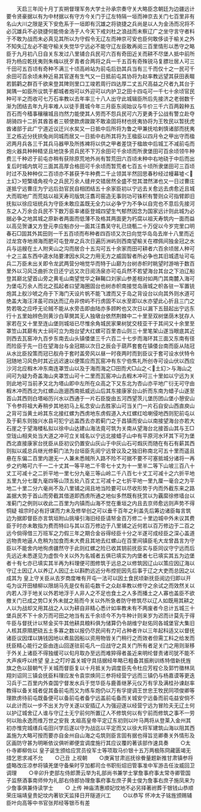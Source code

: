 <!-- { "loadSidebar": true } -->
　　天启三年闰十月丁亥朔督理军务大学士孙承宗奏守关大略臣念朝廷为边疆远计要令贤豪据以有为中材据以有守方今关门于辽左特隔一垣而神京去关门七百里非有名山大川之限是天下安危系于一垣即有沉雄之将骁捷之兵尚是以人为金汤而况将不必沉雄兵不必骁捷何能倚金汤于人今天下戒刘杜之浪战而未察辽广之坐守言守者料于不敢为战而未必真见其所以为守假令无辽左而神京可安也臣何敢侈谈于榆关之外不知失辽左必不能守榆关失觉华宁远必不能守辽左臣敢再阅三百里情形以悉守之略臣于九月初八日自关东发过八里铺合兵民可六百有奇田近关而耕不尽堡人抵中前所将为杨应乾抚夷则朱梅以抚歹青者合两将之兵一千五百有奇殊锐马复膘壮居人可三千田可五百顷有奇种不满三十顷高岭站为前屯后劲其兵当有三千而仅十之一民可千余田可百余顷未种近易其官遂有生气又一日抵前屯其协将为赵率教远望其获田表畷若鹅鹳之群百千欲来登其陴则里口工竣若周行四达厚二丈五尺高益之尺者九其台于巽隅一如臣所议筑于都城者炮可以外迎可以内护卫之田十四屯可一千七十余顷官民种可半之而收可七万石率教以去年率三十八人出守此城辑臣所后先接济之老弱数千渐为团结去年九月率难人以徒手葺城今年三月臣东阅始议与牛价三千六百两榖种五百石而今穑事穰穰城且岿然力能使其人劳而不怨兵民可六万更勇于公战有警立赴夺胡骑四十二折其酋首者三顿使款虏踆踆不敢渝固将材也抚夷协将为王牧民以暂抚虎酋诸部于此广宁道近议迁兴水矣又一日抵中后所将为鲁之甲兼抚哈剌慎诸部而抚夷王之栋近分抚拱兔尚同城而居又一日抵中右所其将为王楹臣以四月令之甲出守而楹迟两月兵各三千其兵马器甲及所拣裨将以供之甲者差饶于楹故中后城工不减前屯而炮火器具种种精坚且地饶多资兵民不下万余田可千余顷而所隶堡田可百余顷领牛种费三千种迟于前屯亦稍有获除原荒地外尚有暂荒田六百顷未种中右地硗于中后而出复后时城内筑可三面其高厚合格田可千余顷而暂荒者七百五十顷所隶堡田可三百顷时过不及种种仅二百顷亦不甚获予牛种费二千止领其半然回思春秒经过幔幕墟＜土幻＞短檠墙角视今之兵民万余人缝弁交错居然全盛不觉其澘然涕也又一日过曹庄遂抵宁远曹庄为宁远后劲官民自相团结五十余家臣初以宁远去关愈远去虏愈近且城大而瑕地广而荒姑以祖天寿司版筑汪翥司窑造无事则功可铢积有警则众可指臂即旧抚拟以徐应垣统兵为守臣未敢应盖既无全力以必争宁为不争以自完也不意后先接河东之人万余合兵民不下数万臣率诸臣登城四望生气郁然因念为国家远计则此城为必据必争之地其城之原新者两面而低薄不及格其两面更为朽腐以祖天寿筑内一面而益以高见贺谦又方登元李应魁亦分一面其汪翥吴守礼已烧甎二十万促以今岁完里口明春石□固其外其田则一千五百顷而布种者四百顷又次日向觉华岛岛去岸十八里而近过龙宫寺地濒海而肥可屯登岸之兵次日遍历洲屿则西南望榆关在襟佩间独金冠之水兵与运艘在土人附夹山之沟而居合十五沟可五十余家而田可耕者六百余顷居人种可十之三盖东西中逵水陆要津因水风之力用无方之威固智者所必争也其旧城遗址可屯兵二万臣未出关即令龙武两营分哨觉华而特于山巅为台树赤帜时眺望时游哨于数百里外以习风泛曲折次日还宁远又次日阅汤泉亦可屯兵然不若望海台其台之下泊辽船登其巅北望首山旁之黄毛山南望觉华之靺鞨口刘家山参差相对如两门其南麓入海可为堡屯万余人而北之孤起者曰望海圈固台也树赤帜南接觉岛唐城之帜各驻一军置铳炮其上舣沙唬之舟于下海门天设片帆不能飞渡而又于岛之背设台以向其外则水道可绝盖大海汪洋虽可四达而辽舟非傍屿不行虏固不以水至即以水亦望此心折且三门之势若吸之应呼无论贼不能从水旁击即由陆亦多顾盻也又次日以漏下五鼓起出宁远东行十五里始辨色则黄沙白草閴其无人独墩台依然荆棘中二十里至双树堡荫木犹存人家若在又十里至连山堡则城垣已尽惟余角城民家果树犹交枝亚干于其间又十余里至罩笠山其巅有大士祠可立为炮台望大红螺可百里杏山则三十里笔架山遂当眼底其近则西去瓦窑冲九百步东南去山头镇倭堡三千六百二十七步而海环其三面又东南有径而险臣于先一日在望海台与金冠期以次日之辰会于葫芦套套在镇倭台南而臣从陆冠从水比臣投策而冠已舣舟于套时盖旁风以昼一时夜两时而到臣议于套可设水伏特令冠随地习风色时其近远迟速以便策应而瓦窑冲有东宁伯焦礼所创寺可设山伏以西应沙河北应椵木冲东南连罩笠山以及于海而海之□田而犬□山之＜土幻＞与海山之间可为疑为奇盖海山夹罩笠山可十二里而瓦窑冲山去椵木冲可三十里如以宁远为关则此地可当前矛又北为塔山即中左所在众高之下又东北为杏山亦平地广衍无可守由椵木冲而西北为红螺山迤逦西南抵威远山后其东接康家台山折而东南为蜡子山遂至首山其西则白塔峪历兴水以西通于一片石臣旋由五河西望茨儿堡历团山堡小憩安山下令参将祖大寿稍步其地初马上私念安山去胜家山可当关门一片石自安山西直庾山之背可当黄土岭其东北接红螺为西虏地东虏假道入大红螺红哈喇侵地西则犯前屯以及于蓟东则独兴水县可犯宁远盖西去亦若蓟门之于昌镇而安山以南接望海台亦若大石崖之于望海楼私拟以徐中山达建山海法竟可筑为关南从望海台北接首山其与王□空珑山相夹处当大道之冲可立关城名以宁远北接蜡子山中有平原河水环其下可为堡西北直接康家台抚臣从臣初议仍置安山灰山于中灰山石可煆灰而随在有石有薪其西则拟以戚总兵继光修蓟门法为台垣臣先阅宁远曾议及之独旧称南北可五十里而遥且悬在东偏二百里内邈无一人兼未悉贼所入路不险不可据不要不可塞抵城分诸将一再步之约略可六千一二十丈其一等平地二千零七十丈为十一里半二等下山坡三百八十丈工可减十之二折平地一里七分九毫三等山岭二千八百七十丈工可减十之六折平地五里九分七厘九毫四等山顶五处八百丈工可减十之七折平地一里九厘一毫合之为平地二十里二分六毫尚不及八里铺之阔且地当险要可以尽收形势于内而外截东来之路盖据大势于首山而旁截其借道即西虏所通之地似多然既有抚赏以为覊縻徐修墙台以准蓟门之例则以收此二百里为内镇而山海不觉在重垣之内且去京师愈远则声势不得恫疑  祖宗时必有訏谋而力未及修举创之可以垂千百年之利盖先后筹边诸臣每言筑边为据即督臣亦言筑垣附山挑壕引海旧经臣请帑金百万修二十里边城中外未议其费臣于时亦未敢指为费而特曰与其以百万修边于八里铺之近何若以百万修边于二百之远今倘得借三万班军之力假三年之期合金谷得经臣十分之半遂可成经臣之深心盖道远物贵地逼人危稍为加食而未大费且其地去红螺山在百里间镇臣毛大龙曾昌言为守臣以不能舍内地徇虏疆然守于此则红螺之险已收其钥前抚臣实与臣同议守宁远而后先远近未悉遂见为虚恢今关以外为名城者五俱已填实为内堡者七已填实其五为边堡者十有七亦已填实其半再为料理便可图修筑于远总之以修筑因辽山以策应因辽海以守辽土因辽人以养辽人因辽土以斟酌远近分布控扼因先后事于辽之大吏而总因之以成其为  皇上守关臣从去岁商度唯有开屯一法可以因土食民顷新抚臣阅边归即以开屯为议开田植柳以限胡马先是仅有前屯数千之众赵率教以修守之余试之而效然关以内若人浮于地关以外若地浮于人非人之不足也食土之人多而播土之人寡也盖臣不欲撤关门已成之势□关外未就之局而今关以外所急者防守修筑尽以辽人如既用其耕之人以为战却又用其战之人以为耕自非精心悉计如率教未有不两废者今总计五城三十堡兵民不下十余万而可田之地当有五千余顷今不为牛种计则来岁为迟而计莫先于得牛臣与督抚计以帑金买牛其他耕具粮料俱为储算仍令胡维宁赵佑同各城堡官大集旧人核其原隰肥硗五土多寡之数以报仍尽民间有力可占种者许以三年起科适又以督抚诸臣议因煤以铸钱因地以煮盐因船以资用物皆关门稍行之而效者但需工料之给发而抚臣精心能行之臣由连山回遂驻前屯凡一应战守之具关门所有者足关门之用则渐移于外关上诸臣不得独缓可以旬月取办至远而难猝得者虽近来明纶督责诸司犹不能不大声疾呼以终望  皇上之叮咛盖关城守具拮据经年略已粗备其振刷训练特借新抚旌旗之色以鼓朝气于关城而督臣复以十月抵关为调度臣先令杜应芳程仑及郭竹徵林凤翔刘诏同三镇会抚臣料理应发令袁崇焕同三参将经营宁远而三镇仍与杨嘉谟等更迭习兵于二百里内外查国宁督发水兵于觉华臣与鹿善继茅元仪万有孚及满桂孙谏赵率教得以备关城者促其备前屯而又为练车炮仍以万有孚提调王世忠王牧民同项俊卿等理款虏待前屯既备便可以备前屯者备宁远盖前屯备而关城安宁远备而前屯益安倘不以此计而以一步不出关为守关遂以安插辽人为强迎遂以经营宁远为冒险夫无辽土何以护辽城舍辽人谁与守辽土无宁前何所置辽人不修筑何以有宁前而修筑之事不一劳何以贻永逸而维万世之安我  太祖高皇帝平定辽东初则以叶马两将从登莱入金州其初亦惟完城缮兵屯田兴学后遂以守为战迄以平定而又以徐大将军建筑山海以阻其西盖施为大略可按而要亦自金州自山海之屯筑则臣言固有据也得旨览卿奏关外情形及区画防守甚为明晰依议俱听卿便宜调度施行其应议覆的著该部作速具奏
　　○太仆寺卿柳佐以  皇子诞生颁给应赏员役军士等项取马价银十五万两极陈冏藏匮竭无措乞恩求减不允
　　○己丑  上视朝
　　○庚寅甘肃巡抚徐餋量题新推甘肃镇参将盛略改庄凉参将镇羌堡守备柴时亨加都司佥书职衔炤旧管事准中军游击任汝威回卫调理
　　○辛卯升吏部左侍郎萧云举为礼部尚书兼学士掌詹事府事太常寺卿管国子监祭酒事南师仲为礼部右侍郎协理詹事府事左庶子黄士俊为詹事右庶子施凤来为少詹事俱兼侍读学士
　　○  上传  神庙清惠顺妃坟地不必另择著祔葬于银钱山恭顺荣庄端靖皇贵妃坟内著钦天监择日开隧道兴工
　　○以恭写  怀冲太子铭旌颁赐辅臣叶向高等中书官张邦经等银币有差
